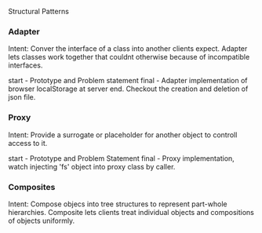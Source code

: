 Structural Patterns

### Adapter
Intent:
Conver the interface of a class into another clients expect. Adapter lets
classes work together that couldnt otherwise because of incompatible interfaces.

start - Prototype and Problem statement
final - Adapter implementation of browser localStorage at server end. Checkout the creation and deletion of json file. 

### Proxy
Intent:
Provide a surrogate or placeholder for another object to controll access to it.

start - Prototype and Problem Statement
final - Proxy implementation, watch injecting 'fs' object into proxy class by caller.

### Composites
Intent:
Compose objecs into tree structures to represent part-whole hierarchies.
Composite lets clients treat individual objects and compositions of objects uniformly.